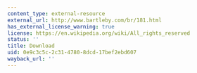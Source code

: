 ```yaml
---
content_type: external-resource
external_url: http://www.bartleby.com/br/181.html
has_external_license_warning: true
license: https://en.wikipedia.org/wiki/All_rights_reserved
status: ''
title: Download
uid: 0e9c3c5c-2c31-4780-8dcd-17bef2ebd607
wayback_url: ''
---
```

